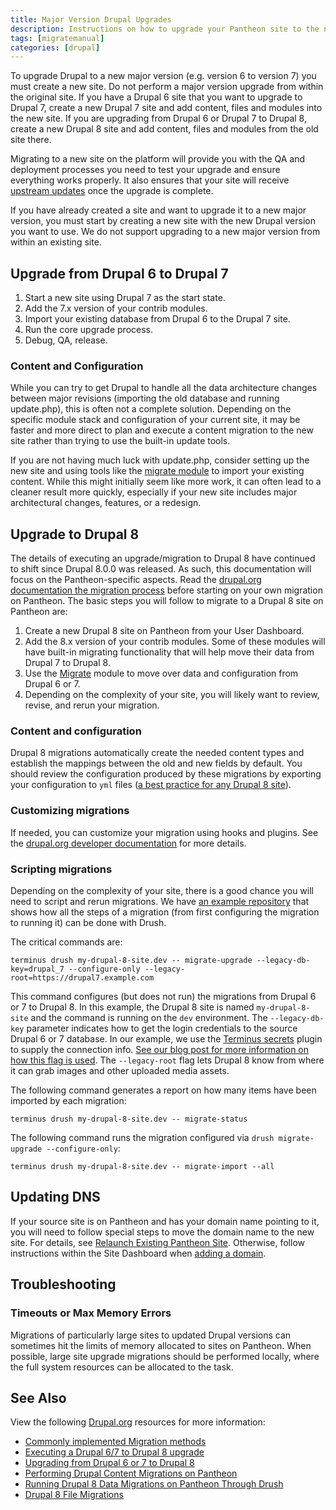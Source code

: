 ```yaml
---
title: Major Version Drupal Upgrades
description: Instructions on how to upgrade your Pantheon site to the next major version of Drupal.
tags: [migratemanual]
categories: [drupal]
---
```

To upgrade Drupal to a new major version (e.g. version 6 to version 7) you must create a new site. Do not perform a major version upgrade from within the original site. If you have a Drupal 6 site that you want to upgrade to Drupal 7, create a new Drupal 7 site and add content, files and modules into the new site. If you are upgrading from Drupal 6 or Drupal 7 to Drupal 8, create a new Drupal 8 site and add content, files and modules from the old site there.

Migrating to a new site on the platform will provide you with the QA and deployment processes you need to test your upgrade and ensure everything works properly. It also ensures that your site will receive [upstream updates](/core-updates/) once the upgrade is complete.

<Alert title="Warning" type="danger">
If you have already created a site and want to upgrade it to a new major version, you must start by creating a new site with the new Drupal version you want to use. We do not support upgrading to a new major version from within an existing site.
</Alert>

## Upgrade from Drupal 6 to Drupal 7

1. Start a new site using Drupal 7 as the start state.
2. Add the 7.x version of your contrib modules.
3. Import your existing database from Drupal 6 to the Drupal 7 site.
4. Run the core upgrade process.
4. Debug, QA, release.

### Content and Configuration

While you can try to get Drupal to handle all the data architecture changes between major revisions (importing the old database and running update.php), this is often not a complete solution. Depending on the specific module stack and configuration of your current site, it may be faster and more direct to plan and execute a content migration to the new site rather than trying to use the built-in update tools.

If you are not having much luck with update.php, consider setting up the new site and using tools like the [migrate module](https://www.drupal.org/project/migrate) to import your existing content. While this might initially seem like more work, it can often lead to a cleaner result more quickly, especially if your new site includes major architectural changes, features, or a redesign.

## Upgrade to Drupal 8

The details of executing an upgrade/migration to Drupal 8 have continued to shift since Drupal 8.0.0 was released. As such, this documentation will focus on the Pantheon-specific aspects. Read the [drupal.org documentation the migration process](https://www.drupal.org/docs/8/upgrade/brief-overview-and-history-of-automated-upgrading-to-drupal-8) before starting on your own migration on Pantheon. The basic steps you will follow to migrate to a Drupal 8 site on Pantheon are:

1. Create a new Drupal 8 site on Pantheon from your User Dashboard.
2. Add the 8.x version of your contrib modules. Some of these modules will have built-in migrating functionality that will help move their data from Drupal 7 to Drupal 8.
3. Use the [Migrate](https://www.drupal.org/project/migrate) module to move over data and configuration from Drupal 6 or 7.
4. Depending on the complexity of your site, you will likely want to review, revise, and rerun your migration.

### Content and configuration

Drupal 8 migrations automatically create the needed content types and establish the mappings between the old and new fields by default. You should review the configuration produced by these migrations by exporting your configuration to `yml` files ([a best practice for any Drupal 8 site](/drupal-8-configuration-management/)).

### Customizing migrations

If needed, you can customize your migration using hooks and plugins. See the [drupal.org developer documentation](https://www.drupal.org/node/2127611) for more details.


### Scripting migrations

Depending on the complexity of your site, there is a good chance you will need to script and rerun migrations.
We have [an example repository](https://github.com/stevector/migrate_pantheon) that shows how all the steps of a migration (from first configuring the migration to running it) can be done with Drush.

The critical commands are:


```
terminus drush my-drupal-8-site.dev -- migrate-upgrade --legacy-db-key=drupal_7 --configure-only --legacy-root=https://drupal7.example.com
```
This command configures (but does not run) the migrations from Drupal 6 or 7 to Drupal 8. In this example, the Drupal 8 site is named `my-drupal-8-site` and the command is running on the `dev` environment. The `--legacy-db-key` parameter indicates how to get the login credentials to the source Drupal 6 or 7 database. In our example, we use the [Terminus secrets](https://github.com/pantheon-systems/terminus-secrets-plugin) plugin to supply the connection info. [See our blog post for more information on how this flag is used](https://pantheon.io/blog/running-drupal-8-data-migrations-pantheon-through-drush). The `--legacy-root` flag lets Drupal 8 know from where it can grab images and other uploaded media assets.

The following command generates a report on how many items have been imported by each migration:
```
terminus drush my-drupal-8-site.dev -- migrate-status
```

The following command runs the migration configured via `drush migrate-upgrade --configure-only`:
```
terminus drush my-drupal-8-site.dev -- migrate-import --all
```

## Updating DNS

If your source site is on Pantheon and has your domain name pointing to it, you will need to follow special steps to move the domain name to the new site. For details, see [Relaunch Existing Pantheon Site](/relaunch/). Otherwise, follow instructions within the Site Dashboard when [adding a domain](/guides/launch/domains/).


## Troubleshooting

### Timeouts or Max Memory Errors
Migrations of particularly large sites to updated Drupal versions can sometimes hit the limits of memory allocated to sites on Pantheon. When possible, large site upgrade migrations should be performed locally, where the full system resources can be allocated to the task.

## See Also
View the following [Drupal.org](https://drupal.org) resources for more information:


- [Commonly implemented Migration methods](https://www.drupal.org/node/1132582)
- [Executing a Drupal 6/7 to Drupal 8 upgrade](https://www.drupal.org/node/2257723)
- [Upgrading from Drupal 6 or 7 to Drupal 8](https://www.drupal.org/upgrade/migrate)
- [Performing Drupal Content Migrations on Pantheon](https://pantheon.io/blog/performing-drupal-content-migrations-pantheon)
- [Running Drupal 8 Data Migrations on Pantheon Through Drush](https://pantheon.io/blog/running-drupal-8-data-migrations-pantheon-through-drush)
- [Drupal 8 File Migrations
](https://pantheon.io/blog/drupal-8-file-migrations)
